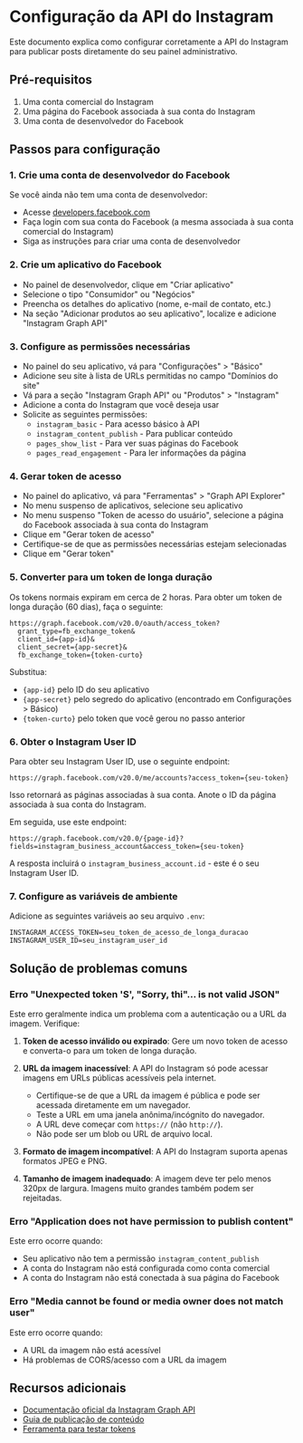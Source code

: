 # Configuração da API do Instagram

Este documento explica como configurar corretamente a API do Instagram para publicar posts diretamente do seu painel administrativo.

## Pré-requisitos

1. Uma conta comercial do Instagram
2. Uma página do Facebook associada à sua conta do Instagram
3. Uma conta de desenvolvedor do Facebook

## Passos para configuração

### 1. Crie uma conta de desenvolvedor do Facebook

Se você ainda não tem uma conta de desenvolvedor:
- Acesse [developers.facebook.com](https://developers.facebook.com/)
- Faça login com sua conta do Facebook (a mesma associada à sua conta comercial do Instagram)
- Siga as instruções para criar uma conta de desenvolvedor

### 2. Crie um aplicativo do Facebook

- No painel de desenvolvedor, clique em "Criar aplicativo"
- Selecione o tipo "Consumidor" ou "Negócios"
- Preencha os detalhes do aplicativo (nome, e-mail de contato, etc.)
- Na seção "Adicionar produtos ao seu aplicativo", localize e adicione "Instagram Graph API"

### 3. Configure as permissões necessárias

- No painel do seu aplicativo, vá para "Configurações" > "Básico"
- Adicione seu site à lista de URLs permitidas no campo "Domínios do site"
- Vá para a seção "Instagram Graph API" ou "Produtos" > "Instagram"
- Adicione a conta do Instagram que você deseja usar
- Solicite as seguintes permissões:
  - `instagram_basic` - Para acesso básico à API
  - `instagram_content_publish` - Para publicar conteúdo
  - `pages_show_list` - Para ver suas páginas do Facebook
  - `pages_read_engagement` - Para ler informações da página

### 4. Gerar token de acesso

- No painel do aplicativo, vá para "Ferramentas" > "Graph API Explorer"
- No menu suspenso de aplicativos, selecione seu aplicativo
- No menu suspenso "Token de acesso do usuário", selecione a página do Facebook associada à sua conta do Instagram
- Clique em "Gerar token de acesso"
- Certifique-se de que as permissões necessárias estejam selecionadas
- Clique em "Gerar token"

### 5. Converter para um token de longa duração

Os tokens normais expiram em cerca de 2 horas. Para obter um token de longa duração (60 dias), faça o seguinte:

```
https://graph.facebook.com/v20.0/oauth/access_token?
  grant_type=fb_exchange_token&
  client_id={app-id}&
  client_secret={app-secret}&
  fb_exchange_token={token-curto}
```

Substitua:
- `{app-id}` pelo ID do seu aplicativo
- `{app-secret}` pelo segredo do aplicativo (encontrado em Configurações > Básico)
- `{token-curto}` pelo token que você gerou no passo anterior

### 6. Obter o Instagram User ID

Para obter seu Instagram User ID, use o seguinte endpoint:

```
https://graph.facebook.com/v20.0/me/accounts?access_token={seu-token}
```

Isso retornará as páginas associadas à sua conta. Anote o ID da página associada à sua conta do Instagram.

Em seguida, use este endpoint:

```
https://graph.facebook.com/v20.0/{page-id}?fields=instagram_business_account&access_token={seu-token}
```

A resposta incluirá o `instagram_business_account.id` - este é o seu Instagram User ID.

### 7. Configure as variáveis de ambiente

Adicione as seguintes variáveis ao seu arquivo `.env`:

```
INSTAGRAM_ACCESS_TOKEN=seu_token_de_acesso_de_longa_duracao
INSTAGRAM_USER_ID=seu_instagram_user_id
```

## Solução de problemas comuns

### Erro "Unexpected token 'S', "Sorry, thi"... is not valid JSON"

Este erro geralmente indica um problema com a autenticação ou a URL da imagem. Verifique:

1. **Token de acesso inválido ou expirado**: Gere um novo token de acesso e converta-o para um token de longa duração.

2. **URL da imagem inacessível**: A API do Instagram só pode acessar imagens em URLs públicas acessíveis pela internet. 
   - Certifique-se de que a URL da imagem é pública e pode ser acessada diretamente em um navegador.
   - Teste a URL em uma janela anônima/incógnito do navegador.
   - A URL deve começar com `https://` (não `http://`).
   - Não pode ser um blob ou URL de arquivo local.

3. **Formato de imagem incompatível**: A API do Instagram suporta apenas formatos JPEG e PNG.

4. **Tamanho de imagem inadequado**: A imagem deve ter pelo menos 320px de largura. Imagens muito grandes também podem ser rejeitadas.

### Erro "Application does not have permission to publish content"

Este erro ocorre quando:
- Seu aplicativo não tem a permissão `instagram_content_publish`
- A conta do Instagram não está configurada como conta comercial
- A conta do Instagram não está conectada à sua página do Facebook

### Erro "Media cannot be found or media owner does not match user"

Este erro ocorre quando:
- A URL da imagem não está acessível
- Há problemas de CORS/acesso com a URL da imagem

## Recursos adicionais

- [Documentação oficial da Instagram Graph API](https://developers.facebook.com/docs/instagram-api)
- [Guia de publicação de conteúdo](https://developers.facebook.com/docs/instagram-api/guides/content-publishing)
- [Ferramenta para testar tokens](https://developers.facebook.com/tools/debug/accesstoken/) 